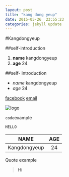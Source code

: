 ```yaml
---
layout: post
title: "kang dong yeup"
date: 2015-05-26  23:55:23
categories: jekyll update
---
```

#Kangdongyeup

##self-introduction
1. **name** kangdongyeup
2. **age** 24

##self- introduction
- *name* kangdongyeup
- *age* 24


[facebook](https://www.facebook.com/profile.php?id=100003330831739)
[email][dd]

[dd]: zet0221@koreatech.ac.kr

![logo](http://thimg.todayhumor.co.kr/upfile/201306/ctTDiHlgpmT5C44WB8iKipM.png)

`code`example

`HELLO`

|NAME              |AGE       |
|------------------|:--------:|
|Kangdongyeup      |24        |

Quote example

> Hi
